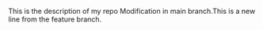 This is the description of my repo
Modification in main branch.This is a new line from the feature branch.
